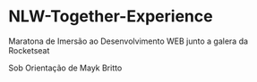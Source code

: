 # NLW-Together-Experience

Maratona de Imersão ao Desenvolvimento WEB junto a galera da Rocketseat

Sob Orientação de Mayk Britto
